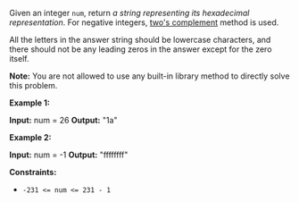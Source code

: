 Given an integer `num`, return _a string representing its hexadecimal representation_. For negative integers, [two's complement](https://en.wikipedia.org/wiki/Two%27s_complement) method is used.

All the letters in the answer string should be lowercase characters, and there should not be any leading zeros in the answer except for the zero itself.

**Note:** You are not allowed to use any built-in library method to directly solve this problem.

**Example 1:**

**Input:** num = 26
**Output:** "1a"

**Example 2:**

**Input:** num = -1
**Output:** "ffffffff"

**Constraints:**

*   `-231 <= num <= 231 - 1`